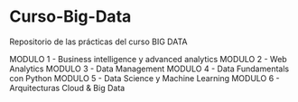 # Curso-Big-Data
Repositorio de las prácticas del curso BIG DATA

MODULO 1 - Business intelligence y advanced analytics
MODULO 2 - Web Analytics
MODULO 3 - Data Management
MODULO 4 - Data Fundamentals con Python
MODULO 5 - Data Science y Machine Learning
MODULO 6 - Arquitecturas Cloud & Big Data
